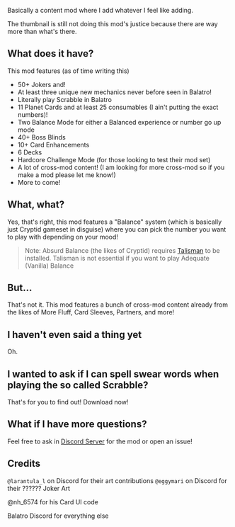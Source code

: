 Basically a content mod where I add whatever I feel like adding.

The thumbnail is still not doing this mod's justice because there are way more than what's there.

## What does it have?

This mod features (as of time writing this)
- 50+ Jokers and!
- At least three unique new mechanics never before seen in Balatro!
- Literally play Scrabble in Balatro
- 11 Planet Cards and at least 25 consumables (I ain't putting the exact numbers)!
- Two Balance Mode for either a Balanced experience or number go up mode
- 40+ Boss Blinds
- 10+ Card Enhancements
- 6 Decks
- Hardcore Challenge Mode (for those looking to test their mod set)
- A lot of cross-mod content! (I am looking for more cross-mod so if you make a mod please let me know!)
- More to come!

## What, what?
Yes, that's right, this mod features a "Balance" system (which is basically just Cryptid gameset in disguise) 
where you can pick the number you want to play with depending on your mood!

> Note: Absurd Balance (the likes of Cryptid) requires [Talisman](https://github.com/SpectralPack/Talisman) to be installed. Talisman is not essential if you want to play Adequate (Vanilla) Balance

## But...
That's not it. This mod features a bunch of cross-mod content already from the likes of More Fluff, Card Sleeves, Partners, and more!

## I haven't even said a thing yet
Oh.

## I wanted to ask if I can spell swear words when playing the so called Scrabble?
That's for you to find out! Download now!

## What if I have more questions?
Feel free to ask in [Discord Server](https://discord.gg/JVg8Bynm7k) for the mod or open an issue!

## Credits
`@larantula_l` on Discord for their art contributions
`@eggymari` on Discord for their ?????? Joker Art

@nh_6574 for his Card UI code 

Balatro Discord for everything else